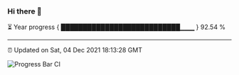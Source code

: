 ### Hi there 👋

⏳ Year progress { ███████████████████████████▁▁▁ } 92.54 %

---

⏰ Updated on Sat, 04 Dec 2021 18:13:28 GMT

![Progress Bar CI](https://github.com/liununu/liununu/workflows/Progress%20Bar%20CI/badge.svg)
